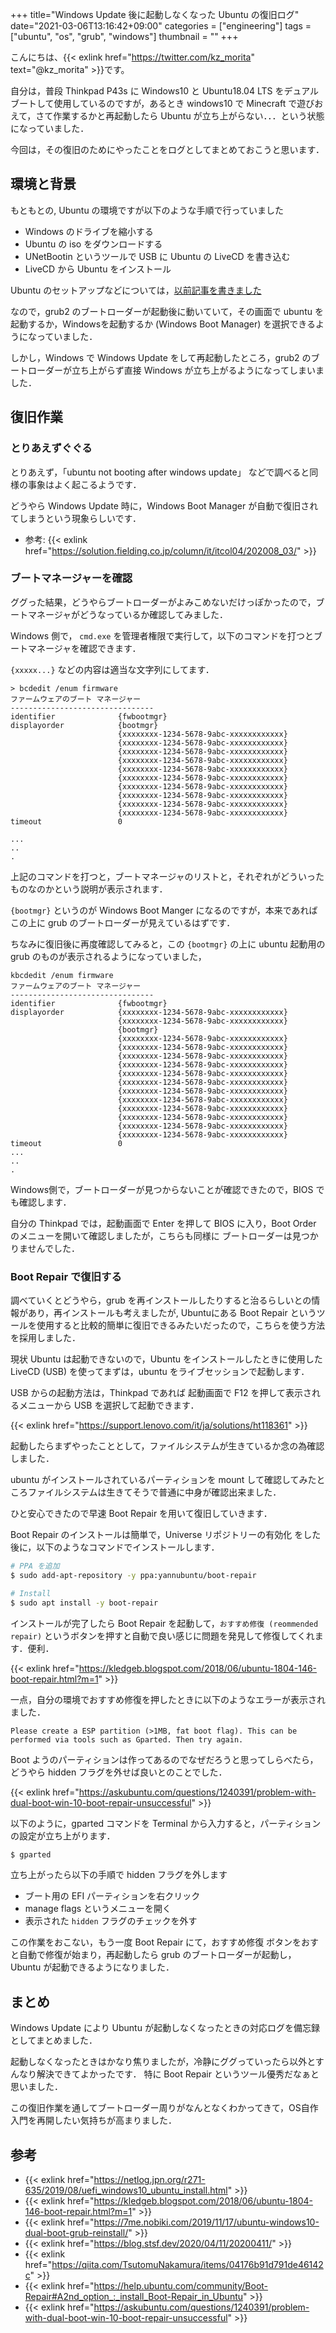 +++
title="Windows Update 後に起動しなくなった Ubuntu の復旧ログ"
date="2021-03-06T13:16:42+09:00"
categories = ["engineering"]
tags = ["ubuntu", "os", "grub", "windows"]
thumbnail = ""
+++

こんにちは、{{< exlink href="https://twitter.com/kz_morita" text="@kz_morita" >}}です。

自分は，普段 Thinkpad P43s に Windows10 と Ubuntu18.04 LTS をデュアルブートして使用しているのですが，あるとき windows10 で Minecraft で遊びおえて，さて作業するかと再起動したら Ubuntu が立ち上がらない．．．という状態になっていました．

今回は，その復旧のためにやったことをログとしてまとめておこうと思います．

## 環境と背景

もともとの, Ubuntu の環境ですが以下のような手順で行っていました

- Windows のドライブを縮小する
- Ubuntu の iso をダウンロードする
- UNetBootin というツールで USB に Ubuntu の LiveCD を書き込む
- LiveCD から Ubuntu をインストール


Ubuntu のセットアップなどについては，[以前記事を書きました](/posts/setup_ubuntu_log/)


なので，grub2 のブートローダーが起動後に動いていて，その画面で ubuntu を起動するか，Windowsを起動するか (Windows Boot Manager) を選択できるようになっていました．

しかし，Windows で Windows Update をして再起動したところ，grub2 のブートローダーが立ち上がらず直接 Windows が立ち上がるようになってしまいました．


## 復旧作業

### とりあえずぐぐる

とりあえず，「ubuntu not booting after windows update」 などで調べると同様の事象はよく起こるようです．

どうやら Windows Update 時に，Windows Boot Manager が自動で復旧されてしまうという現象らしいです．

- 参考: {{< exlink href="https://solution.fielding.co.jp/column/it/itcol04/202008_03/" >}}


### ブートマネージャーを確認

ググった結果，どうやらブートローダーがよみこめないだけっぽかったので，ブートマネージャがどうなっているか確認してみました．

Windows 側で， `cmd.exe` を管理者権限で実行して，以下のコマンドを打つとブートマネージャを確認できます．

`{xxxxx...}` などの内容は適当な文字列にしてます．

```
> bcdedit /enum firmware
ファームウェアのブート マネージャー
--------------------------------
identifier              {fwbootmgr}
displayorder            {bootmgr}
                        {xxxxxxxx-1234-5678-9abc-xxxxxxxxxxxx}
                        {xxxxxxxx-1234-5678-9abc-xxxxxxxxxxxx}
                        {xxxxxxxx-1234-5678-9abc-xxxxxxxxxxxx}
                        {xxxxxxxx-1234-5678-9abc-xxxxxxxxxxxx}
                        {xxxxxxxx-1234-5678-9abc-xxxxxxxxxxxx}
                        {xxxxxxxx-1234-5678-9abc-xxxxxxxxxxxx}
                        {xxxxxxxx-1234-5678-9abc-xxxxxxxxxxxx}
                        {xxxxxxxx-1234-5678-9abc-xxxxxxxxxxxx}
                        {xxxxxxxx-1234-5678-9abc-xxxxxxxxxxxx}
                        {xxxxxxxx-1234-5678-9abc-xxxxxxxxxxxx}
timeout                 0

...
..
.
```

上記のコマンドを打つと，ブートマネージャのリストと，それぞれがどういったものなのかという説明が表示されます．

`{bootmgr}` というのが Windows Boot Manger になるのですが，本来であればこの上に grub のブートローダーが見えているはずです．

ちなみに復旧後に再度確認してみると，この `{bootmgr}` の上に ubuntu 起動用の grub のものが表示されるようになっていました，

```
kbcdedit /enum firmware
ファームウェアのブート マネージャー
--------------------------------
identifier              {fwbootmgr}
displayorder            {xxxxxxxx-1234-5678-9abc-xxxxxxxxxxxx}
                        {xxxxxxxx-1234-5678-9abc-xxxxxxxxxxxx}
                        {bootmgr}
                        {xxxxxxxx-1234-5678-9abc-xxxxxxxxxxxx}
                        {xxxxxxxx-1234-5678-9abc-xxxxxxxxxxxx}
                        {xxxxxxxx-1234-5678-9abc-xxxxxxxxxxxx}
                        {xxxxxxxx-1234-5678-9abc-xxxxxxxxxxxx}
                        {xxxxxxxx-1234-5678-9abc-xxxxxxxxxxxx}
                        {xxxxxxxx-1234-5678-9abc-xxxxxxxxxxxx}
                        {xxxxxxxx-1234-5678-9abc-xxxxxxxxxxxx}
                        {xxxxxxxx-1234-5678-9abc-xxxxxxxxxxxx}
                        {xxxxxxxx-1234-5678-9abc-xxxxxxxxxxxx}
                        {xxxxxxxx-1234-5678-9abc-xxxxxxxxxxxx}
                        {xxxxxxxx-1234-5678-9abc-xxxxxxxxxxxx}
                        {xxxxxxxx-1234-5678-9abc-xxxxxxxxxxxx}
timeout                 0
...
..
.
```


Windows側で，ブートローダーが見つからないことが確認できたので，BIOS でも確認します．

自分の Thinkpad では，起動画面で Enter を押して BIOS に入り，Boot Order のメニューを開いて確認しましたが，こちらも同様に ブートローダーは見つかりませんでした．

### Boot Repair で復旧する

調べていくとどうやら，grub を再インストールしたりすると治るらしいとの情報があり，再インストールも考えましたが,
Ubuntuにある Boot Repair というツールを使用すると比較的簡単に復旧できるみたいだったので，こちらを使う方法を採用しました．


現状 Ubuntu は起動できないので，Ubuntu をインストールしたときに使用した LiveCD (USB) を使ってまずは，ubuntu をライブセッションで起動します．

USB からの起動方法は，Thinkpad であれば 起動画面で F12 を押して表示されるメニューから USB を選択して起動できます．


{{< exlink href="https://support.lenovo.com/it/ja/solutions/ht118361" >}}


起動したらまずやったこととして，ファイルシステムが生きているか念の為確認しました．

ubuntu がインストールされているパーティションを mount して確認してみたところファイルシステムは生きてそうで普通に中身が確認出来ました．

ひと安心できたので早速 Boot Repair を用いて復旧していきます．

Boot Repair のインストールは簡単で，Universe リポジトリーの有効化 をした後に，以下のようなコマンドでインストールします．

```bash
# PPA を追加
$ sudo add-apt-repository -y ppa:yannubuntu/boot-repair

# Install
$ sudo apt install -y boot-repair
```

インストールが完了したら Boot Repair を起動して，`おすすめ修復 (reommended repair)` というボタンを押すと自動で良い感じに問題を発見して修復してくれます．便利．

{{< exlink href="https://kledgeb.blogspot.com/2018/06/ubuntu-1804-146-boot-repair.html?m=1" >}}

一点，自分の環境でおすすめ修復を押したときに以下のようなエラーが表示されました．

```
Please create a ESP partition (>1MB, fat boot flag). This can be performed via tools such as Gparted. Then try again.
```

Boot ようのパーティションは作ってあるのでなぜだろうと思ってしらべたら，どうやら hidden フラグを外せば良いとのことでした．

{{< exlink href="https://askubuntu.com/questions/1240391/problem-with-dual-boot-win-10-boot-repair-unsuccessful" >}}

以下のように，gparted コマンドを Terminal から入力すると，パーティションの設定が立ち上がります．

```bash
$ gparted
```

立ち上がったら以下の手順で hidden フラグを外します

- ブート用の EFI パーティションを右クリック
- manage flags というメニューを開く
- 表示された `hidden` フラグのチェックを外す

この作業をおこない，もう一度 Boot Repair にて，おすすめ修復 ボタンをおすと自動で修復が始まり，再起動したら grub のブートローダーが起動し，Ubuntu が起動できるようになりました．

## まとめ

Windows Update により Ubuntu が起動しなくなったときの対応ログを備忘録としてまとめました．

起動しなくなったときはかなり焦りましたが，冷静にググっていったら以外とすんなり解決できてよかったです．
特に Boot Repair というツール優秀だなぁと思いました．

この復旧作業を通してブートローダー周りがなんとなくわかってきて，OS自作入門を再開したい気持ちが高まりました．


## 参考


- {{< exlink href="https://netlog.jpn.org/r271-635/2019/08/uefi_windows10_ubuntu_install.html" >}}
- {{< exlink href="https://kledgeb.blogspot.com/2018/06/ubuntu-1804-146-boot-repair.html?m=1" >}}
- {{< exlink href="https://7me.nobiki.com/2019/11/17/ubuntu-windows10-dual-boot-grub-reinstall/" >}}
- {{< exlink href="https://blog.stsf.dev/2020/04/11/20200411/" >}}
- {{< exlink href="https://qiita.com/TsutomuNakamura/items/04176b91d791de46142c" >}}
- {{< exlink href="https://help.ubuntu.com/community/Boot-Repair#A2nd_option_:_install_Boot-Repair_in_Ubuntu" >}}
- {{< exlink href="https://askubuntu.com/questions/1240391/problem-with-dual-boot-win-10-boot-repair-unsuccessful" >}}

